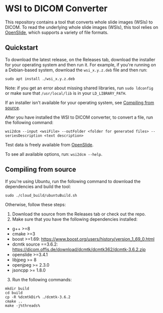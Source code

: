 # WSI to DICOM Converter

This repository contains a tool that converts whole slide images (WSIs) to DICOM. To read the underlying whole slide images (WSIs), this tool relies on [OpenSlide](https://openslide.org), which supports a variety of file formats.

## Quickstart

To download the latest release, on the Releases tab, download the installer for your operating system and then run it. For example, if you're running on a Debian-based system, download the `wsi_x.y.z.deb` file and then run:

```
sudo apt install ./wsi_x.y.z.deb
```

Note: if you get an error about missing shared libraries, run `sudo ldconfig` or make sure that `/usr/local/lib` is in your `LD_LIBRARY_PATH`.

If an installer isn't available for your operating system, see [Compiling from source](#compiling-from-source).

After you have installed the WSI to DICOM converter, to convert a file, run the following command:

```
wsi2dcm --input <wsiFile> --outFolder <folder for generated files> --seriesDescription <text description>
```

Test data is freely available from [OpenSlide](http://openslide.cs.cmu.edu/download/openslide-testdata/).

To see all available options, run: `wsi2dcm --help`.

## Compiling from source

If you're using Ubuntu, run the following command to download the dependencies and build the tool:


```shell
sudo ./cloud_build/ubuntuBuild.sh
```

Otherwise, follow these steps:

1. Download the source from the Releases tab or check out the repo.
2. Make sure that you have the following dependencies installed:

  - g++ >=8
  - cmake >=3
  - boost >=1.69: https://www.boost.org/users/history/version_1_69_0.html
  - dcmtk source ==3.6.2: https://dicom.offis.de/download/dcmtk/dcmtk362/dcmtk-3.6.2.zip
  - openslide >=3.4.1
  - libjpeg >= 8
  - openjpeg >= 2.3.0
  - jsoncpp >= 1.8.0

3. Run the following commands:

```shell
mkdir build
cd build
cp -R %dcmtkDir% ./dcmtk-3.6.2 
cmake ..
make -j%threads%
```
